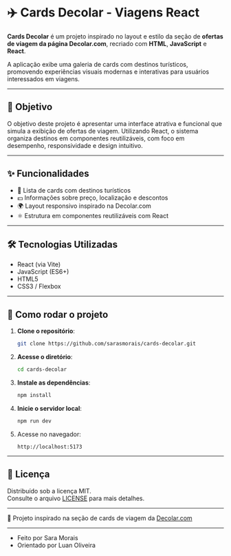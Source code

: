 # ✈️ Cards Decolar - Viagens React

**Cards Decolar** é um projeto inspirado no layout e estilo da seção de **ofertas de viagem da página Decolar.com**, recriado com **HTML**, **JavaScript** e **React**.

A aplicação exibe uma galeria de cards com destinos turísticos, promovendo experiências visuais modernas e interativas para usuários interessados em viagens.

---

## 🎯 Objetivo

O objetivo deste projeto é apresentar uma interface atrativa e funcional que simula a exibição de ofertas de viagem. Utilizando React, o sistema organiza destinos em componentes reutilizáveis, com foco em desempenho, responsividade e design intuitivo.

---

## ✨ Funcionalidades

- 🧳 Lista de cards com destinos turísticos
- 💵 Informações sobre preço, localização e descontos
- 🌍 Layout responsivo inspirado na Decolar.com
- ⚛️ Estrutura em componentes reutilizáveis com React

---

## 🛠 Tecnologias Utilizadas

- React (via Vite)
- JavaScript (ES6+)
- HTML5
- CSS3 / Flexbox

---

## 🚀 Como rodar o projeto

1. **Clone o repositório**:
   ```bash
   git clone https://github.com/sarasmorais/cards-decolar.git
   ```

2. **Acesse o diretório**:
   ```bash
   cd cards-decolar
   ```

3. **Instale as dependências**:
   ```bash
   npm install
   ```

4. **Inicie o servidor local**:
   ```bash
   npm run dev
   ```

5. Acesse no navegador:
   ```
   http://localhost:5173
   ```

---

## 📄 Licença

Distribuído sob a licença MIT.  
Consulte o arquivo [LICENSE](./LICENSE) para mais detalhes.

---

🎨 Projeto inspirado na seção de cards de viagem da [Decolar.com](https://www.decolar.com/)

---

- Feito por Sara Morais
- Orientado por Luan Oliveira
